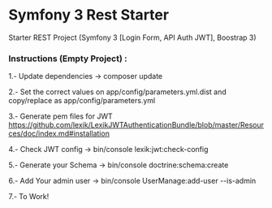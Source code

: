 Symfony 3 Rest Starter
==========

Starter REST Project (Symfony 3 [Login Form, API Auth JWT], Boostrap 3)

### Instructions (Empty Project) :
1.- Update dependencies -> composer update

2.- Set the correct values on app/config/parameters.yml.dist and copy/replace as app/config/parameters.yml

3.- Generate pem files for JWT https://github.com/lexik/LexikJWTAuthenticationBundle/blob/master/Resources/doc/index.md#installation

4.- Check JWT config -> bin/console lexik:jwt:check-config

5.- Generate your Schema -> bin/console doctrine:schema:create

6.- Add Your admin user -> bin/console  UserManage:add-user --is-admin

7.- To Work!